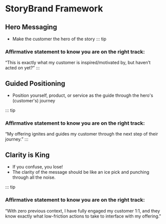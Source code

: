 # StoryBrand Framework

## Hero Messaging
- Make the customer the hero of the story
::: tip 
### Affirmative statement to know you are on the right track:

“This is exactly what my customer is inspired/motivated by, but haven’t acted on yet?”
:::

## Guided Positioning
- Position yourself, product, or service as the guide through the hero's (customer's) journey

::: tip 
### Affirmative statement to know you are on the right track:
“My offering ignites and guides my customer through the next step of their journey.”
:::

## Clarity is King
- If you confuse, you lose!
- The clarity of the message should be like an ice pick and punching through all the noise.

::: tip 
### Affirmative statement to know you are on the right track:
“With zero previous context, I have fully engaged my customer 1:1, and they know exactly what low-friction actions to take to interface with my offering."